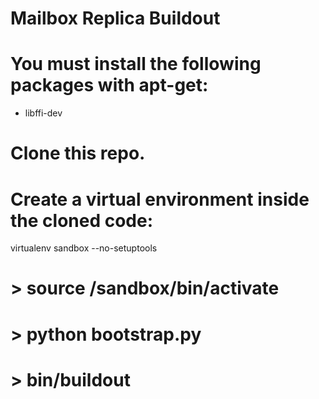 Mailbox Replica Buildout
========================

# You must install the following packages with apt-get:
- libffi-dev

# Clone this repo.

# Create a virtual environment inside the cloned code:
virtualenv sandbox --no-setuptools

# > source /sandbox/bin/activate
# > python bootstrap.py
# > bin/buildout



